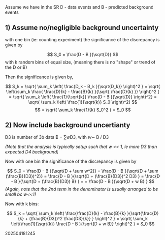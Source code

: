 
Assume we have in the SR 
D - data events and
B - predicted background events

## 1) Assume no/negligible background uncertainty

with one bin (ie: counting experiment) the significance of the discrepancy is given by 

$$
S_0 = \frac{D - B }{\sqrt{D}}
$$
with k random bins of equal size, (meaning there is no "shape" or trend of the D  or B) 

Then the significance is given by, 

$$
S_k  = \sqrt{ \sum_k \left( \frac{D_k - B_k }{\sqrt{D_k}} \right)^2 } = \sqrt{ \left(\sum_k \frac{ \frac{D}{k} - \frac{B}{k} }{\sqrt{ \frac{D}{k} }} \right)^2 } = \sqrt{ \sum_k \left(  \frac{1}{\sqrt{k}} \frac{D - B }{\sqrt{D}}  \right)^2} = \sqrt{ \sum_k \left( \frac{1}{\sqrt{k}} S_0 \right)^2} 
$$
$$
= \sqrt{ \sum_k  \frac{1}{k} S_0^2 } = S_0
$$

## 2) Now include background uncertianty

D3 is number of 3b data
B = $\sum w$D3, with $w\sim$ B / D3        

*(Note that the analysis is typically setup such that w << 1, ie more D3 than expected D4 background)*

Now with one bin the  significance of the discrepancy is given by 

$$
S_0 = \frac{D - B }{\sqrt{D + \sum w^2}} = \frac{D - B }{\sqrt{D + \sum (\frac{B}{D3})^2}} = \frac{D - B }{\sqrt{D + (\frac{B}{D3})^2 D3} } = \frac{D - B }{\sqrt{D + (\frac{B}{D3}) B} } = = \frac{D - B }{\sqrt{D + w B} }
$$
*(Again, note that the 2nd term in the denominator is usually arranged to be small bc w<<1)*

Now with k bins: 

$$
S_k  = \sqrt{ \sum_k \left( \frac{\frac{D}{k} - \frac{B}{k} }{\sqrt{\frac{D}{k} + (\frac{B}{D3})^2 \frac{D3}{k}} } \right)^2 } = \sqrt{ \sum_k \left(\frac{1}{\sqrt{k}} \frac{D - B }{\sqrt{D + w B}} \right)^2 } = S_0
$$




202504181245
